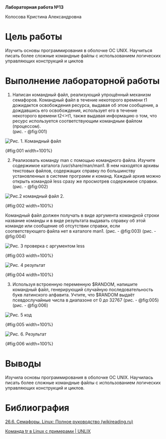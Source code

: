 **Лабораторная работа №13**

Колосова Кристина Александровна

# **Цель работы**

Изучить основы программирования в оболочке ОС UNIX. Научиться писать более сложные командные файлы с использованием логических управляющих конструкций и циклов

# **Выполнение лабораторной работы**


1. Написан командный файл, реализующий упрощённый механизм семафоров. Командный файл в течение некоторого времени t1 дожидактся освобождения ресурса,
 выдавая об этом сообщение, а дождавшись его освобождения, использует его в течение некоторого времени t2<>t1, также выдавая информацию о том, что ресурс
 используется соответствующим командным файлом (процессом). 	
 (рис. - @fig:001)

![Рис. 1. Командный файл](image13/p1.jpg)

{#fig:001 width=100%}

2. Реализовать команду man с помощью командного файла. Изучите содержимое каталога /usr/share/man/man1. 
В нем находятся архивы текстовых файлов, содержащих справку по большинству установленных в системе программ и команд. 
Каждый архив можно открыть командой less сразу же просмотрев содержимое справки.(рис. - @fig:002)

![Рис.2 командный файл 2.](image13/p2.jpg)

{#fig:002 width=100%}

Командный файл должен получать в виде аргумента командной строки название команды и в виде результата выдавать справку об этой команде 
или сообщение об отсутствии справки, если соответствующего файла нет в каталоге man1. (рис. - @fig:003) (рис. - @fig:004)
 
![Рис. 3 проверка с аргументом less](image13/p3.jpg)

{#fig:003 width=100%}
 
![Рис. 4 результат ](image13/p4.jpg)

{#fig:004 width=100%}

3. Используя встроенную переменную $RANDOM, напишите командный файл, генерирующий случайную последовательность букв латинского алфавита. Учтите, что 
$RANDOM выдаёт псевдослучайные числа в диапазоне от 0 до 32767 (рис. - @fig:005) (рис. - @fig:006)
 
![Рис. 5 код](image13/p5.jpg)

{#fig:005 width=100%}
 
![Рис. 6. Результат](image13/p6.jpg)

{#fig:006 width=100%}

# **Выводы**

Изучила основы программирования в оболочке ОС UNIX. Научилась писать более сложные командные файлы с использованием логических управляющих конструкций и циклов.

# **Библиография**

[26.6. Семафоры. Linux: Полное руководство (wikireading.ru)]()

[Команда tr в Linux с примерами | UNLIX]()







